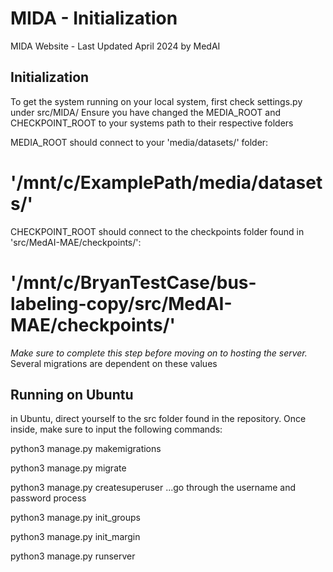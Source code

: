 # MIDA - Initialization
MIDA Website - Last Updated April 2024 by MedAI


## Initialization

To get the system running on your local system, first check settings.py under src/MIDA/
Ensure you have changed the MEDIA_ROOT and CHECKPOINT_ROOT to your systems path to their respective folders

MEDIA_ROOT should connect to your 'media/datasets/' folder:

# '/mnt/c/ExamplePath/media/datasets/'

CHECKPOINT_ROOT should connect to the checkpoints folder found in 'src/MedAI-MAE/checkpoints/':

# '/mnt/c/BryanTestCase/bus-labeling-copy/src/MedAI-MAE/checkpoints/'



*Make sure to complete this step before moving on to hosting the server.* Several migrations are dependent on these values


## Running on Ubuntu


in Ubuntu, direct yourself to the src folder found in the repository. Once inside, make sure to input the following commands:

python3 manage.py makemigrations

python3 manage.py migrate

python3 manage.py createsuperuser 
...go through the username and password process

python3 manage.py init_groups

python3 manage.py init_margin

python3 manage.py runserver
